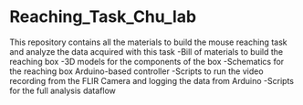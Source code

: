 # Reaching_Task_Chu_lab
This repository contains all the materials to build the mouse reaching task and analyze the data acquired with this task
-Bill of materials to build the reaching box
-3D models for the components of the box
-Schematics for the reaching box Arduino-based controller
-Scripts to run the video recording from the FLIR Camera and logging the data from Arduino
-Scripts for the full analysis dataflow
